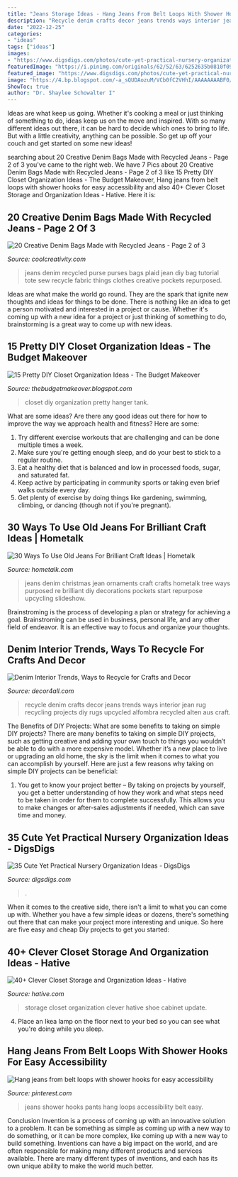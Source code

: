 ```yaml
---
title: "Jeans Storage Ideas - Hang Jeans From Belt Loops With Shower Hooks For Easy Accessibility"
description: "Recycle denim crafts decor jeans trends ways interior jean rug recycling projects diy rugs upcycled alfombra recycled alten aus craft"
date: "2022-12-25"
categories:
- "ideas"
tags: ["ideas"]
images:
- "https://www.digsdigs.com/photos/cute-yet-practical-nursery-organization-ideas-14.jpg"
featuredImage: "https://i.pinimg.com/originals/62/52/63/6252635b0810f095d59f8f6aeeba5f12.jpg"
featured_image: "https://www.digsdigs.com/photos/cute-yet-practical-nursery-organization-ideas-14.jpg"
image: "https://4.bp.blogspot.com/-a_sQUDAozuM/VCb0fC2VHhI/AAAAAAAABF0/T30Y2iXwzp0/s1600/58dcc5617e646ccd77205b4de9e01510.jpg"
ShowToc: true
author: "Dr. Shaylee Schowalter I"
---
```



Ideas are what keep us going. Whether it's cooking a meal or just thinking of something to do, ideas keep us on the move and inspired. With so many different ideas out there, it can be hard to decide which ones to bring to life. But with a little creativity, anything can be possible. So get up off your couch and get started on some new ideas!

	

		
searching about 20 Creative Denim Bags Made with Recycled Jeans - Page 2 of 3 you've came to the right web. We have 7 Pics about 20 Creative Denim Bags Made with Recycled Jeans - Page 2 of 3 like 15 Pretty DIY Closet Organization Ideas - The Budget Makeover, Hang jeans from belt loops with shower hooks for easy accessibility and also 40+ Clever Closet Storage and Organization Ideas - Hative. Here it is:
		
    
## 20 Creative Denim Bags Made With Recycled Jeans - Page 2 Of 3

<img loading=lazy src="https://coolcreativity.com/wp-content/uploads/2016/03/step-19.jpg" onerror="this.onerror=null;this.src='https://tse4.mm.bing.net/th?id=OIP.2uaxYX9u7SiyakbCXKoHjAHaIN&amp;pid=15.1';" alt="20 Creative Denim Bags Made with Recycled Jeans - Page 2 of 3">

_Source: coolcreativity.com_

>jeans denim recycled purse purses bags plaid jean diy bag tutorial tote sew recycle fabric things clothes creative pockets repurposed. 

	

Ideas are what make the world go round. They are the spark that ignite new thoughts and ideas for things to be done. There is nothing like an idea to get a person motivated and interested in a project or cause. Whether it's coming up with a new idea for a project or just thinking of something to do, brainstorming is a great way to come up with new ideas.

    
## 15 Pretty DIY Closet Organization Ideas - The Budget Makeover

<img loading=lazy src="https://4.bp.blogspot.com/-a_sQUDAozuM/VCb0fC2VHhI/AAAAAAAABF0/T30Y2iXwzp0/s1600/58dcc5617e646ccd77205b4de9e01510.jpg" onerror="this.onerror=null;this.src='https://tse4.mm.bing.net/th?id=OIP.8uUAiZguRkuHkpNYzDBxmAHaJ4&amp;pid=15.1';" alt="15 Pretty DIY Closet Organization Ideas - The Budget Makeover">

_Source: thebudgetmakeover.blogspot.com_

>closet diy organization pretty hanger tank. 

	

What are some ideas?
Are there any good ideas out there for how to improve the way we approach health and fitness? Here are some: 
1. Try different exercise workouts that are challenging and can be done multiple times a week. 
2. Make sure you're getting enough sleep, and do your best to stick to a regular routine. 
3. Eat a healthy diet that is balanced and low in processed foods, sugar, and saturated fat. 
4. Keep active by participating in community sports or taking even brief walks outside every day. 
5. Get plenty of exercise by doing things like gardening, swimming, climbing, or dancing (though not if you're pregnant).

    
## 30 Ways To Use Old Jeans For Brilliant Craft Ideas | Hometalk

<img loading=lazy src="https://cdn-fastly.hometalk.com/media/2017/01/18/3684761/s-19-gorgeous-reasons-to-dig-your-old-jeans-out-of-the-closet-crafts-repurposing-upcycling.jpg?size=1600x1000&amp;nocrop=1" onerror="this.onerror=null;this.src='https://tse3.mm.bing.net/th?id=OIP.9dyG_uEydcXBuWKCE02wzwHaFj&amp;pid=15.1';" alt="30 Ways To Use Old Jeans For Brilliant Craft Ideas | Hometalk">

_Source: hometalk.com_

>jeans denim christmas jean ornaments craft crafts hometalk tree ways purposed re brilliant diy decorations pockets start repurpose upcycling slideshow. 

	

Brainstroming is the process of developing a plan or strategy for achieving a goal. Brainstroming can be used in business, personal life, and any other field of endeavor. It is an effective way to focus and organize your thoughts.

    
## Denim Interior Trends, Ways To Recycle For Crafts And Decor

<img loading=lazy src="http://www.decor4all.com/wp-content/uploads/2015/03/recycle-crafts-blue-jeans-6.jpg" onerror="this.onerror=null;this.src='https://tse4.mm.bing.net/th?id=OIP.IpNENM3qqthjQcSjzxEvEAHaKu&amp;pid=15.1';" alt="Denim Interior Trends, Ways to Recycle for Crafts and Decor">

_Source: decor4all.com_

>recycle denim crafts decor jeans trends ways interior jean rug recycling projects diy rugs upcycled alfombra recycled alten aus craft. 

	

The Benefits of DIY Projects: What are some benefits to taking on simple DIY projects?
There are many benefits to taking on simple DIY projects, such as getting creative and adding your own touch to things you wouldn’t be able to do with a more expensive model. Whether it’s a new place to live or upgrading an old home, the sky is the limit when it comes to what you can accomplish by yourself. Here are just a few reasons why taking on simple DIY projects can be beneficial: 
1. You get to know your project better – By taking on projects by yourself, you get a better understanding of how they work and what steps need to be taken in order for them to complete successfully. This allows you to make changes or after-sales adjustments if needed, which can save time and money. 


    
## 35 Cute Yet Practical Nursery Organization Ideas - DigsDigs

<img loading=lazy src="https://www.digsdigs.com/photos/cute-yet-practical-nursery-organization-ideas-14.jpg" onerror="this.onerror=null;this.src='https://tse2.mm.bing.net/th?id=OIP.kTI-voizjRuoy7jwJmvrTQHaLD&amp;pid=15.1';" alt="35 Cute Yet Practical Nursery Organization Ideas - DigsDigs">

_Source: digsdigs.com_

>. 

	

When it comes to the creative side, there isn't a limit to what you can come up with. Whether you have a few simple ideas or dozens, there's something out there that can make your project more interesting and unique. So here are five easy and cheap Diy projects to get you started: 

    
## 40+ Clever Closet Storage And Organization Ideas - Hative

<img loading=lazy src="https://hative.com/wp-content/uploads/2015/06/closet-storage/43-closet-storage-organization-ideas.jpg" onerror="this.onerror=null;this.src='https://tse3.mm.bing.net/th?id=OIP.O8_r9wGm3AAywX4fmuanLQHaJ7&amp;pid=15.1';" alt="40+ Clever Closet Storage and Organization Ideas - Hative">

_Source: hative.com_

>storage closet organization clever hative shoe cabinet update. 

	

4. Place an Ikea lamp on the floor next to your bed so you can see what you're doing while you sleep.

    
## Hang Jeans From Belt Loops With Shower Hooks For Easy Accessibility

<img loading=lazy src="https://i.pinimg.com/originals/62/52/63/6252635b0810f095d59f8f6aeeba5f12.jpg" onerror="this.onerror=null;this.src='https://tse2.mm.bing.net/th?id=OIP.N-JarzJWq3Cym0ygXJ78SgHaIT&amp;pid=15.1';" alt="Hang jeans from belt loops with shower hooks for easy accessibility">

_Source: pinterest.com_

>jeans shower hooks pants hang loops accessibility belt easy. 

	

Conclusion
Invention is a process of coming up with an innovative solution to a problem. It can be something as simple as coming up with a new way to do something, or it can be more complex, like coming up with a new way to build something. Inventions can have a big impact on the world, and are often responsible for making many different products and services available. There are many different types of inventions, and each has its own unique ability to make the world much better.

